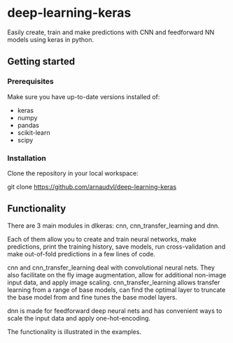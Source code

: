 # deep-learning-keras
Easily create, train and make predictions with CNN and feedforward NN models using keras in python.

## Getting started

### Prerequisites

Make sure you have up-to-date versions installed of:

  - keras
  - numpy
  - pandas
  - scikit-learn
  - scipy

### Installation

Clone the repository in your local workspace:

git clone https://github.com/arnaudvl/deep-learning-keras

## Functionality

There are 3 main modules in dlkeras: cnn, cnn_transfer_learning and dnn.

Each of them allow you to create and train neural networks, make predictions,
print the training history, save models, run cross-validation and make out-of-fold predictions in a few lines of code.

cnn and cnn_transfer_learning deal with convolutional neural nets. They also facilitate on the fly image augmentation, allow for additional non-image input data, and apply image scaling. cnn_transfer_learning allows transfer learning from a range of base models, can find the optimal layer to truncate the base model from and fine tunes the base model layers.

dnn is made for feedforward deep neural nets and has convenient ways to scale the input data and apply one-hot-encoding.

The functionality is illustrated in the examples.
